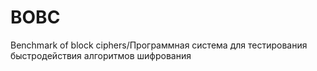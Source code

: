 # BOBC
Benchmark of block ciphers/Программная система для тестирования быстродействия алгоритмов шифрования
